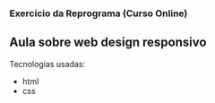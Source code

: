 ### Exercício da Reprograma (Curso Online)

## Aula sobre web design responsivo

Tecnologias usadas:
* html
* css
